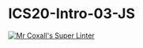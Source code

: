 # ICS20-Intro-03-JS

[![Mr Coxall's Super Linter](https://github.com/ashley-monaghan/ICS20-Intro-03-JS/workflows/Mr%20Coxall's%20Super%20Linter/badge.svg)](https://github.com/ashley-monaghan/ICS20-Intro-03-JS/actions/)
